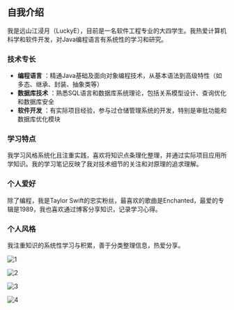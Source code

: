## 自我介绍

我是远山江浸月（LuckyE），目前是一名软件工程专业的大四学生。我热爱计算机科学和软件开发，对Java编程语言有系统性的学习和研究。

### 技术专长

* **编程语言** ：精通Java基础及面向对象编程技术，从基本语法到高级特性（如多态、继承、封装、抽象类等）
* **数据库技术** ：熟悉SQL语言和数据库系统理论，包括关系模型设计、查询优化和数据库安全
* **软件开发** ：有实际项目经验，参与过仓储管理系统的开发，特别是审批功能和数据库优化模块

### 学习特点

我学习风格系统化且注重实践，喜欢将知识点条理化整理，并通过实际项目应用所学知识。我的学习笔记反映了我对技术细节的关注和对原理的追求理解。

### 个人爱好

除了编程，我是Taylor Swift的忠实粉丝，最喜欢的歌曲是Enchanted，最爱的专辑是1989，我也喜欢通过博客分享知识，记录学习心得。

### 个人风格

我注重知识的系统性学习与积累，善于分类整理信息，热爱分享。

![1]({{site.baseurl}}/img/in-post/TaylorSwift/1.jpeg)

![2]({{site.baseurl}}/img/in-post/TaylorSwift/2.jpeg)

![3]({{site.baseurl}}/img/in-post/TaylorSwift/3.jpeg)

![4]({{site.baseurl}}/img/in-post/TaylorSwift/4.jpeg)
